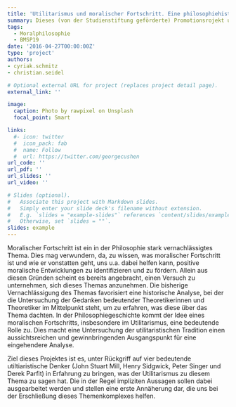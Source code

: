 ```yaml
---
title: 'Utilitarismus und moralischer Fortschritt. Eine philosophiehistorische Analyse'
summary: Dieses (von der Studienstiftung geförderte) Promotionsrojekt untersucht die Idee  moralischen Fortschritts in der utilitaristischen Tradition anhand einer Analyse der Konzeptionen von J.S. Mill, H. Sidgwick, P. Singer und D. Parfit).
tags:
  - Moralphilosophie
  - BMSP19
date: '2016-04-27T00:00:00Z'
type: 'project'
authors:
- cyriak.schmitz
- christian.seidel

# Optional external URL for project (replaces project detail page).
external_link: ''

image:
  caption: Photo by rawpixel on Unsplash
  focal_point: Smart

links:
  #- icon: twitter
  #  icon_pack: fab
  #  name: Follow
  #  url: https://twitter.com/georgecushen
url_code: ''
url_pdf: ''
url_slides: ''
url_video: ''

# Slides (optional).
#   Associate this project with Markdown slides.
#   Simply enter your slide deck's filename without extension.
#   E.g. `slides = "example-slides"` references `content/slides/example-slides.md`.
#   Otherwise, set `slides = ""`.
slides: example
---
```


Moralischer Fortschritt ist ein in der Philosophie stark vernachlässigtes Thema. Dies mag verwundern,
da, zu wissen, was moralischer Fortschritt ist und wie er vonstatten geht, uns u.a. dabei helfen kann,
positive moralische Entwicklungen zu identifizieren und zu fördern. Allein aus diesen Gründen scheint
es bereits angebracht, einen Versuch zu unternehmen, sich dieses Themas anzunehmen. Die bisherige
Vernachlässigung des Themas favorisiert eine historische Analyse, bei der die Untersuchung der
Gedanken bedeutender Theoretikerinnen und Theoretiker im Mittelpunkt steht, um zu erfahren, was
diese über das Thema dachten. In der Philosophiegeschichte kommt der Idee eines moralischen
Fortschritts, insbesondere im Utilitarismus, eine bedeutende Rolle zu. Dies macht eine Untersuchung
der utilitaristischen Tradition einen aussichtsreichen und gewinnbringenden Ausgangspunkt für eine
eingehendere Analyse.

Ziel dieses Projektes ist es, unter Rückgriff auf vier bedeutende utiltiaristische Denker (John
Stuart Mill, Henry Sidgwick, Peter Singer und Derek Parfit) in Erfahrung zu bringen, was der
Utilitarismus zu diesem Thema zu sagen hat. Die in der Regel impliziten Aussagen sollen dabei
ausgearbeitet werden und stellen eine erste Annäherung dar, die uns bei der Erschließung dieses
Themenkomplexes helfen.